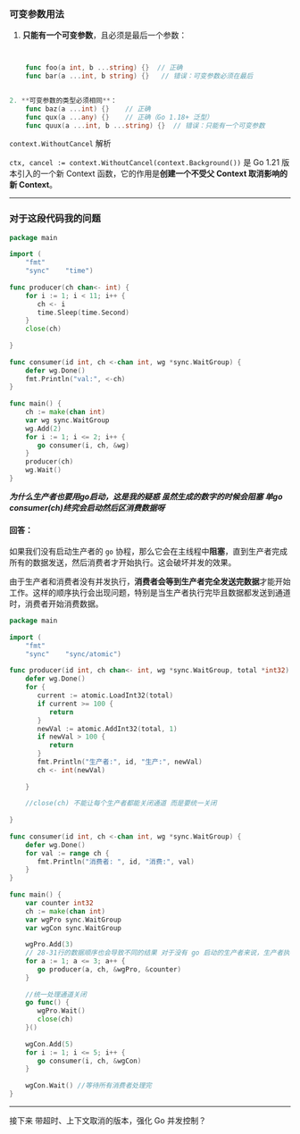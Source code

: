 
### **可变参数用法**

1. **只能有一个可变参数**，且必须是最后一个参数：

```go


    func foo(a int, b ...string) {}  // 正确
    func bar(a ...int, b string) {}   // 错误：可变参数必须在最后
    
```


```go
2. **可变参数的类型必须相同**：
    func baz(a ...int) {}    // 正确
    func qux(a ...any) {}    // 正确（Go 1.18+ 泛型）
    func quux(a ...int, b ...string) {}  // 错误：只能有一个可变参数
```



 `context.WithoutCancel` 解析

`ctx, cancel := context.WithoutCancel(context.Background())` 是 Go 1.21 版本引入的一个新 Context 函数，它的作用是**创建一个不受父 Context 取消影响的新 Context**。


---

### 对于这段代码我的问题

```go
package main  
  
import (  
    "fmt"  
    "sync"    "time")  
  
func producer(ch chan<- int) {  
    for i := 1; i < 11; i++ {  
       ch <- i  
       time.Sleep(time.Second)  
    }  
    close(ch)  
  
}  
  
func consumer(id int, ch <-chan int, wg *sync.WaitGroup) {  
    defer wg.Done()  
    fmt.Println("val:", <-ch)  
}  
  
func main() {  
    ch := make(chan int)  
    var wg sync.WaitGroup  
    wg.Add(2)  
    for i := 1; i <= 2; i++ {  
       go consumer(i, ch, &wg)  
    }  
    producer(ch)  
    wg.Wait()  
}
```

***为什么生产者也要用go启动，这是我的疑惑 虽然生成的数字的时候会阻塞 单go consumer(ch)终究会启动然后区消费数据呀***




#### 回答：

如果我们没有启动生产者的 `go` 协程，那么它会在主线程中**阻塞**，直到生产者完成所有的数据发送，然后消费者才开始执行。这会破坏并发的效果。


由于生产者和消费者没有并发执行，**消费者会等到生产者完全发送完数据**才能开始工作。这样的顺序执行会出现问题，特别是当生产者执行完毕且数据都发送到通道时，消费者开始消费数据。


```go
package main  
  
import (  
    "fmt"  
    "sync"    "sync/atomic")  
  
func producer(id int, ch chan<- int, wg *sync.WaitGroup, total *int32) {  
    defer wg.Done()  
    for {  
       current := atomic.LoadInt32(total)  
       if current >= 100 {  
          return  
       }  
       newVal := atomic.AddInt32(total, 1)  
       if newVal > 100 {  
          return  
       }  
       fmt.Println("生产者:", id, "生产:", newVal)  
       ch <- int(newVal)  
  
    }  
  
    //close(ch) 不能让每个生产者都能关闭通道 而是要统一关闭  
  
}  
  
func consumer(id int, ch <-chan int, wg *sync.WaitGroup) {  
    defer wg.Done()  
    for val := range ch {  
       fmt.Println("消费者: ", id, "消费:", val)  
    }  
}  
  
func main() {  
    var counter int32  
    ch := make(chan int)  
    var wgPro sync.WaitGroup  
    var wgCon sync.WaitGroup  
  
    wgPro.Add(3)  
    // 28-31行的数据顺序也会导致不同的结果 对于没有 go 启动的生产者来说，生产者执行的是一个阻塞操作，它会依次执行以下步骤  
    for a := 1; a <= 3; a++ {  
       go producer(a, ch, &wgPro, &counter)  
    }  
  
    //统一处理通道关闭  
    go func() {  
       wgPro.Wait()  
       close(ch)  
    }()  
  
    wgCon.Add(5)  
    for i := 1; i <= 5; i++ {  
       go consumer(i, ch, &wgCon)  
    }  
  
    wgCon.Wait() //等待所有消费者处理完  
}
```



---

接下来 带超时、上下文取消的版本，强化 Go 并发控制？


